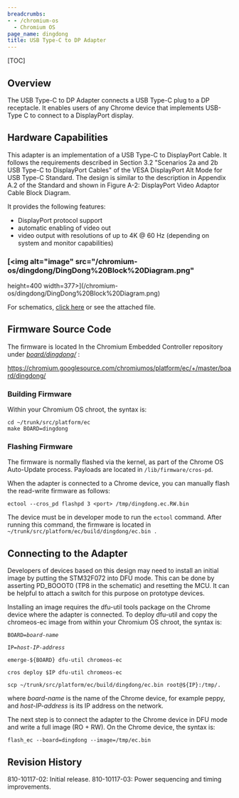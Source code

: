 ```yaml
---
breadcrumbs:
- - /chromium-os
  - Chromium OS
page_name: dingdong
title: USB Type-C to DP Adapter
---
```


[TOC]

## Overview

The USB Type-C to DP Adapter connects a USB Type-C plug to a DP receptacle. It
enables users of any Chrome device that implements USB-Type C to connect to a
DisplayPort display.

## Hardware Capabilities

This adapter is an implementation of a USB Type-C to DisplayPort Cable. It
follows the requirements described in Section 3.2 "Scenarios 2a and 2b USB
Type-C to DisplayPort Cables" of the VESA DisplayPort Alt Mode for USB Type-C
Standard. The design is similar to the description in Appendix A.2 of the
Standard and shown in Figure A-2: DisplayPort Video Adaptor Cable Block Diagram.

It provides the following features:

*   DisplayPort protocol support
*   automatic enabling of video out
*   video output with resolutions of up to 4K @ 60 Hz (depending on
            system and monitor capabilities)

### [<img alt="image" src="/chromium-os/dingdong/DingDong%20Block%20Diagram.png"
height=400 width=377>](/chromium-os/dingdong/DingDong%20Block%20Diagram.png)

For schematics, [click here](https://docs.google.com/a/chromium.org/viewer) or
see the attached file.

## Firmware Source Code

The firmware is located In the Chromium Embedded Controller repository under
*[board/dingdong/](https://chromium.googlesource.com/chromiumos/platform/ec/+/master/board/hoho/)*
:

<https://chromium.googlesource.com/chromiumos/platform/ec/+/master/board/dingdong/>

### Building Firmware

Within your Chromium OS chroot, the syntax is:

```none
cd ~/trunk/src/platform/ec
make BOARD=dingdong
```

### Flashing Firmware

The firmware is normally flashed via the kernel, as part of the Chrome OS
Auto-Update process. Payloads are located in `/lib/firmware/cros-pd`.

When the adapter is connected to a Chrome device, you can manually flash the
read-write firmware as follows:

```none
ectool --cros_pd flashpd 3 <port> /tmp/dingdong.ec.RW.bin
```

The device must be in developer mode to run the `ectool` command. After running
this command, the firmware is located in
`~/trunk/src/platform/ec/build/dingdong/ec.bin .`

## Connecting to the Adapter

Developers of devices based on this design may need to install an initial image
by putting the STM32F072 into DFU mode. This can be done by asserting PD_BOOOT0
(TP8 in the schematic) and resetting the MCU. It can be helpful to attach a
switch for this purpose on prototype devices.

Installing an image requires the dfu-util tools package on the Chrome device
where the adapter is connected. To deploy dfu-util and copy the chromeos-ec
image from within your Chromium OS chroot, the syntax is:

<pre><code>BOARD=<i>board-name</i>
</code></pre>

<pre><code>IP=<i>host-IP-address</i>
</code></pre>

<pre><code>emerge-${BOARD} dfu-util chromeos-ec
</code></pre>

<pre><code>cros deploy $IP dfu-util chromeos-ec
</code></pre>

<pre><code>scp ~/trunk/src/platform/ec/build/dingdong/ec.bin root@${IP}:/tmp/.
</code></pre>

where *board-name* is the name of the Chrome device, for example peppy, and
*host-IP-address* is its IP address on the network.

The next step is to connect the adapter to the Chrome device in DFU mode and
write a full image (RO + RW). On the Chrome device, the syntax is:

```none
flash_ec --board=dingdong --image=/tmp/ec.bin
```

## Revision History

810-10117-02: Initial release.
810-10117-03: Power sequencing and timing improvements.